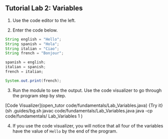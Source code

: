 ## Tutorial Lab 2: Variables

1) Use the code editor to the left.

2) Enter the code below.

```java
String english = "Hello";
String spanish = "Hola";
String italian = "Ciao";
String french = "Bonjour";

spanish = english;
italian = spanish;
french = italian;

System.out.print(french);
```
3) Run the module to see the output. Use the code visualizer to go through the program step by step.

[Code Visualizer](open_tutor code/fundamentals/Lab_Variables.java)
{Try it}(sh .guides/bg.sh javac code/fundamentals/Lab_Variables.java java -cp code/fundamentals/ Lab_Variables 1 )

4) If you use the code visualizer, you will notice that all four of the variables have the value of `Hello` by the end of the program.
